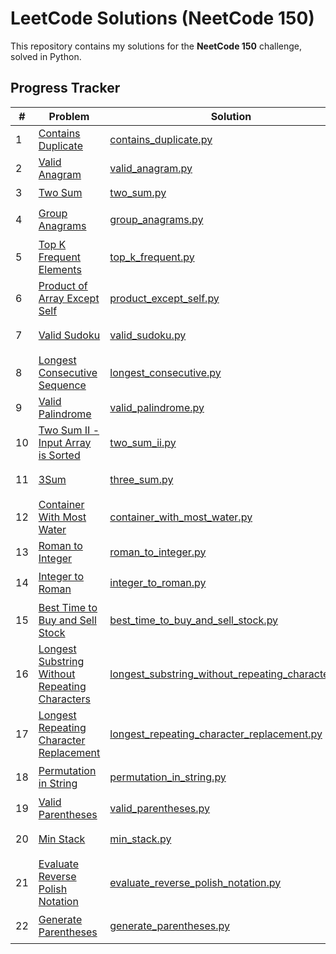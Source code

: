# LeetCode Solutions (NeetCode 150)  
This repository contains my solutions for the **NeetCode 150** challenge, solved in Python.  

## Progress Tracker  
| # | Problem | Solution | Difficulty |  
|---|---------|----------|------------|  
| 1 | [Contains Duplicate](https://leetcode.com/problems/contains-duplicate/) | [contains_duplicate.py](contains_duplicate.py) | 🟢 Easy |  
| 2 | [Valid Anagram](https://leetcode.com/problems/valid-anagram/) | [valid_anagram.py](valid_anagram.py) | 🟢 Easy |  
| 3 | [Two Sum](https://leetcode.com/problems/two-sum/) | [two_sum.py](two_sum.py) | 🟢 Easy |  
| 4 | [Group Anagrams](https://leetcode.com/problems/group-anagrams/) | [group_anagrams.py](group_anagrams.py) | 🟡 Medium |  
| 5 | [Top K Frequent Elements](https://leetcode.com/problems/top-k-frequent-elements/) | [top_k_frequent.py](top_k_frequent.py) | 🟡 Medium |  
| 6 | [Product of Array Except Self](https://leetcode.com/problems/product-of-array-except-self/) | [product_except_self.py](product_except_self.py) | 🟡 Medium |
| 7 | [Valid Sudoku](https://leetcode.com/problems/valid-sudoku/) | [valid_sudoku.py](valid_sudoku.py) | 🟡 Medium |
| 8 | [Longest Consecutive Sequence](https://leetcode.com/problems/longest-consecutive-sequence/) | [longest_consecutive.py](longest_consecutive.py) | 🟡 Medium |
| 9 | [Valid Palindrome](https://leetcode.com/problems/valid-palindrome/) | [valid_palindrome.py](valid_palindrome.py) | 🟢 Easy |
|10 | [Two Sum II - Input Array is Sorted](https://leetcode.com/problems/two-sum-ii-input-array-is-sorted/) | [two_sum_ii.py](two_sum_ii.py) | 🟡 Medium |
|11 | [3Sum](https://leetcode.com/problems/3sum/) | [three_sum.py](three_sum.py) | 🟡 Medium |
|12 | [Container With Most Water](https://leetcode.com/problems/container-with-most-water/) | [container_with_most_water.py](container_with_most_water.py) | 🟡 Medium |
|13 | [Roman to Integer](https://leetcode.com/problems/roman-to-integer/) | [roman_to_integer.py](roman_to_integer.py) | 🟢 Easy |
|14 | [Integer to Roman](https://leetcode.com/problems/integer-to-roman/) | [integer_to_roman.py](integer_to_roman.py) | 🟡 Medium |
|15 | [Best Time to Buy and Sell Stock](https://leetcode.com/problems/best-time-to-buy-and-sell-stock/) | [best_time_to_buy_and_sell_stock.py](best_time_to_buy_and_sell_stock.py) | 🟢 Easy |
|16 | [Longest Substring Without Repeating Characters](https://leetcode.com/problems/longest-substring-without-repeating-characters/) | [longest_substring_without_repeating_characters.py](longest_substring_without_repeating_characters.py) | 🟡 Medium |
|17 | [Longest Repeating Character Replacement](https://leetcode.com/problems/longest-repeating-character-replacement/) | [longest_repeating_character_replacement.py](longest_repeating_character_replacement.py) | 🟡 Medium |
|18 | [Permutation in String](https://leetcode.com/problems/permutation-in-string/) | [permutation_in_string.py](permutation_in_string.py) | 🟡 Medium |
|19 | [Valid Parentheses](https://leetcode.com/problems/valid-parentheses/) | [valid_parentheses.py](valid_parentheses.py) | 🟢 Easy |
|20 | [Min Stack](https://leetcode.com/problems/min-stack/) | [min_stack.py](min_stack.py) | 🟡 Medium |
|21 | [Evaluate Reverse Polish Notation](https://leetcode.com/problems/evaluate-reverse-polish-notation/) | [evaluate_reverse_polish_notation.py](evaluate_reverse_polish_notation.py) | 🟡 Medium |
|22 | [Generate Parentheses](https://leetcode.com/problems/generate-parentheses/) | [generate_parentheses.py](generate_parentheses.py) | 🟡 Medium |














